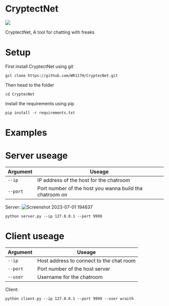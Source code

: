 # CryptectNet

![](https://github.com/WR117H/CryptecNet/assets/97615989/a066d9bf-c957-4a18-8ff6-d1a89d42eaf2)

CryptectNet, A tool for chatting with freaks
# Setup
First install CryptectNet using git
```
git clone https://github.com/WR117H/CryptecNet.git
```
Then head to the folder
```
cd CryptecNet
```
Install the requirements using pip
```
pip install -r requirements.txt
```



# Examples

# Server useage
| Argument | Useage |
| --- | --- |
| `--ip` | IP address of the host for the chatroom  |
| `--port` | Port number of the host you wanna build tha chatroom on |


Server:
![Screenshot 2023-07-01 194637](https://github.com/WR117H/CryptecNet/assets/97615989/679bb789-7dc9-43d6-87d6-85c4f01e92f3)

```
python server.py --ip 127.0.0.1 --port 9999
```

# Client useage
| Argument | Useage |
| --- | --- |
| `--ip` | Host address to connect to the chat room |
| `--port` | Port number of the host server |
| `--user` | Username for the chatroom |


Client:
```
python client.py --ip 127.0.0.1 --port 9999 --user wraith
```
